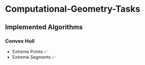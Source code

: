 # Computational-Geometry-Tasks

## Implemented Algorithms

### Convex Hull
- Extreme Points ✅
- Extreme Segments ✅
